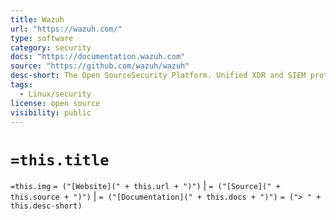 ```yaml
---
title: Wazuh
url: "https://wazuh.com/"
type: software
category: security
docs: "https://documentation.wazuh.com"
source: "https://github.com/wazuh/wazuh"
desc-short: The Open SourceSecurity Platform. Unified XDR and SIEM protection for endpointsand cloud workloads.
tags:
  - Linux/security
license: open source
visibility: public
---
```


# `=this.title`

`=this.img` `= ("[Website](" + this.url + ")")` |  `= ("[Source](" + this.source + ")")` | `= ("[Documentation](" + this.docs + ")")`
`= ("> " + this.desc-short)`
